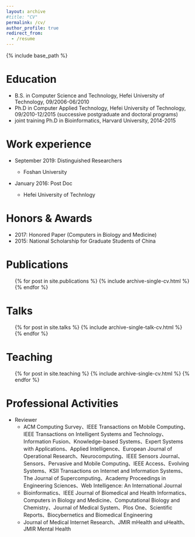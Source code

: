 ```yaml
---
layout: archive
#title: "CV"
permalink: /cv/
author_profile: true
redirect_from:
  - /resume
---
```


{% include base_path %}

Education
======
* B.S. in Computer Science and Technology, Hefei University of Technology, 09/2006-06/2010
* Ph.D in Computer Applied Technology, Hefei University of Technology, 09/2010-12/2015 (successive postgraduate and doctoral programs)
* joint training Ph.D in Bioinformatics, Harvard University, 2014-2015

Work experience
======
* September 2019: Distinguished Researchers
  * Foshan University
 
* January 2016: Post Doc
  * Hefei University of Technlogy
  
Honors & Awards
======
* 2017: Honored Paper (Computers in Biology and Medicine)
* 2015: National Scholarship for Graduate Students of China

Publications
======
  <ul>{% for post in site.publications %}
    {% include archive-single-cv.html %}
  {% endfor %}</ul>
  
Talks
======
  <ul>{% for post in site.talks %}
    {% include archive-single-talk-cv.html %}
  {% endfor %}</ul>
  
Teaching
======
  <ul>{% for post in site.teaching %}
    {% include archive-single-cv.html %}
  {% endfor %}</ul>
  
Professional Activities
======
* Reviewer
  * ACM Computing Survey、IEEE Transactions on Mobile Computing、IEEE Transactions on Intelligent Systems and Technology、Information Fusion、Knowledge-based Systems、Expert Systems with Applications、Applied Intelligence、European Journal of Operational Research、Neurocomputing、IEEE Sensors Journal、Sensors、Pervasive and Mobile Computing、IEEE Access、Evolving Systems、KSII Transactions on Internet and Information Systems、The Journal of Supercomputing、Academy Proceedings in Engineering Sciences、Web Intelligence: An International Journal
  * Bioinformatics、IEEE Journal of Biomedical and Health Informatics、Computers in Biology and Medicine、Computational Biology and Chemistry、Journal of Medical System、Plos One、Scientific Reports、Biocybernetics and Biomedical Engineering
  * Journal of Medical Internet Research、JMIR mHealth and uHealth、JMIR Mental Health
 
